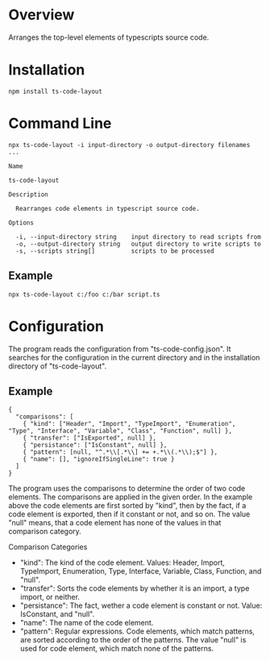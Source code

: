 # Overview

Arranges the top-level elements of typescripts source code.

# Installation

```
npm install ts-code-layout
```

# Command Line

```
npx ts-code-layout -i input-directory -o output-directory filenames ...

Name

ts-code-layout

Description

  Rearranges code elements in typescript source code.

Options

  -i, --input-directory string    input directory to read scripts from
  -o, --output-directory string   output directory to write scripts to
  -s, --scripts string[]          scripts to be processed
```

## Example

```
npx ts-code-layout c:/foo c:/bar script.ts
```

# Configuration

The program reads the configuration from "ts-code-config.json". It searches for the configuration in the current directory and in the installation directory of "ts-code-layout".

## Example

```
{
  "comparisons": [
    { "kind": ["Header", "Import", "TypeImport", "Enumeration", "Type", "Interface", "Variable", "Class", "Function", null] },
    { "transfer": ["IsExported", null] },
    { "persistance": ["IsConstant", null] },
    { "pattern": [null, "^.*\\[.*\\] += +.*\\(.*\\);$"] },
    { "name": [], "ignoreIfSingleLine": true }
  ]
}
```

The program uses the comparisons to determine the order of two code elements. The comparisons are applied in the given order. In the example above the code elements are first sorted by "kind", then by the fact, if a code element is exported, then if it constant or not, and so on. The value "null" means, that a code element has none of the values in that comparison category.

Comparison Categories

- "kind": The kind of the code element. Values: Header, Import, TypeImport, Enumeration, Type, Interface, Variable, Class, Function, and "null".
- "transfer": Sorts the code elements by whether it is an import, a type import, or neither.
- "persistance": The fact, wether a code element is constant or not. Value: IsConstant, and "null".
- "name": The name of the code element.
- "pattern": Regular expressions. Code elements, which match patterns, are sorted according to the order of the patterns. The value "null" is used for code element, which match none of the patterns.